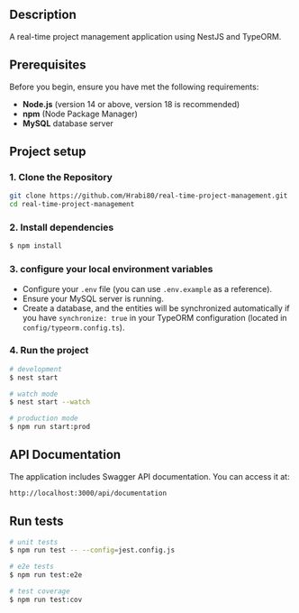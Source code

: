 

## Description

A real-time project management application using NestJS and TypeORM.
## Prerequisites

Before you begin, ensure you have met the following requirements:

- **Node.js** (version 14 or above, version 18 is recommended) 
- **npm** (Node Package Manager)
- **MySQL**  database server


## Project setup

### 1. Clone the Repository

```bash
git clone https://github.com/Hrabi80/real-time-project-management.git
cd real-time-project-management

```
### 2. Install dependencies

```bash
$ npm install
```
### 3. configure your local environment variables

- Configure your `.env` file (you can use `.env.example` as a reference).
- Ensure your MySQL server is running.
- Create a database, and the entities will be synchronized automatically if you have `synchronize: true` in your TypeORM configuration (located in `config/typeorm.config.ts`).



### 4. Run the project
```bash
# development
$ nest start

# watch mode
$ nest start --watch

# production mode
$ npm run start:prod

```

## API Documentation
The application includes Swagger API documentation. You can access it at: 
```bash
http://localhost:3000/api/documentation
```
## Run tests

```bash
# unit tests
$ npm run test -- --config=jest.config.js

# e2e tests
$ npm run test:e2e

# test coverage
$ npm run test:cov
```
